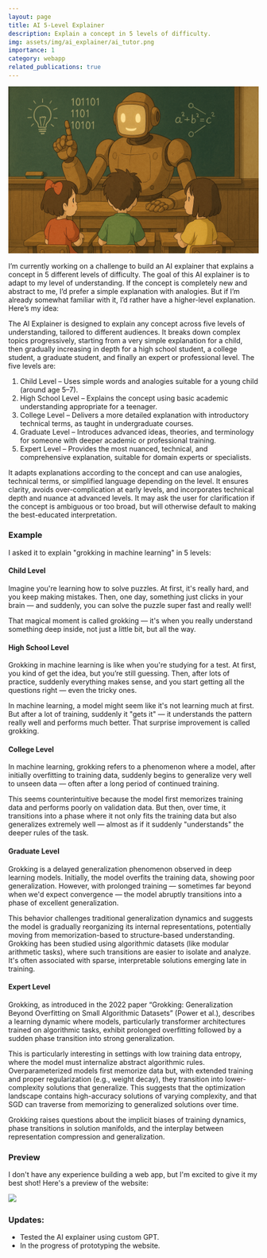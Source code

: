```yaml
---
layout: page
title: AI 5-Level Explainer
description: Explain a concept in 5 levels of difficulty.
img: assets/img/ai_explainer/ai_tutor.png
importance: 1
category: webapp
related_publications: true
---
```


<img src="https://raw.githubusercontent.com/shelvia-w/shelvia-w.github.io/refs/heads/master/assets/img/ai_explainer/ai_tutor_cover.png" width='820px'>

I’m currently working on a challenge to build an AI explainer that explains a concept in 5 different levels of difficulty. The goal of this AI explainer is to adapt to my level of understanding. If the concept is completely new and abstract to me, I’d prefer a simple explanation with analogies. But if I’m already somewhat familiar with it, I’d rather have a higher-level explanation. Here’s my idea:

The AI Explainer is designed to explain any concept across five levels of understanding, tailored to different audiences. It breaks down complex topics progressively, starting from a very simple explanation for a child, then gradually increasing in depth for a high school student, a college student, a graduate student, and finally an expert or professional level. The five levels are:

1. Child Level – Uses simple words and analogies suitable for a young child (around age 5–7).
2. High School Level – Explains the concept using basic academic understanding appropriate for a teenager.
3. College Level – Delivers a more detailed explanation with introductory technical terms, as taught in undergraduate courses.
4. Graduate Level – Introduces advanced ideas, theories, and terminology for someone with deeper academic or professional training.
5. Expert Level – Provides the most nuanced, technical, and comprehensive explanation, suitable for domain experts or specialists.

It adapts explanations according to the concept and can use analogies, technical terms, or simplified language depending on the level. It ensures clarity, avoids over-complication at early levels, and incorporates technical depth and nuance at advanced levels. It may ask the user for clarification if the concept is ambiguous or too broad, but will otherwise default to making the best-educated interpretation.

### Example

I asked it to explain "grokking in machine learning" in 5 levels:

#### Child Level

Imagine you're learning how to solve puzzles. At first, it's really hard, and you keep making mistakes. Then, one day, something just clicks in your brain — and suddenly, you can solve the puzzle super fast and really well!

That magical moment is called grokking — it's when you really understand something deep inside, not just a little bit, but all the way.

#### High School Level

Grokking in machine learning is like when you're studying for a test. At first, you kind of get the idea, but you’re still guessing. Then, after lots of practice, suddenly everything makes sense, and you start getting all the questions right — even the tricky ones.

In machine learning, a model might seem like it's not learning much at first. But after a lot of training, suddenly it "gets it" — it understands the pattern really well and performs much better. That surprise improvement is called grokking.

#### College Level

In machine learning, grokking refers to a phenomenon where a model, after initially overfitting to training data, suddenly begins to generalize very well to unseen data — often after a long period of continued training.

This seems counterintuitive because the model first memorizes training data and performs poorly on validation data. But then, over time, it transitions into a phase where it not only fits the training data but also generalizes extremely well — almost as if it suddenly "understands" the deeper rules of the task.

#### Graduate Level

Grokking is a delayed generalization phenomenon observed in deep learning models. Initially, the model overfits the training data, showing poor generalization. However, with prolonged training — sometimes far beyond when we'd expect convergence — the model abruptly transitions into a phase of excellent generalization.

This behavior challenges traditional generalization dynamics and suggests the model is gradually reorganizing its internal representations, potentially moving from memorization-based to structure-based understanding. Grokking has been studied using algorithmic datasets (like modular arithmetic tasks), where such transitions are easier to isolate and analyze. It's often associated with sparse, interpretable solutions emerging late in training.  

#### Expert Level

Grokking, as introduced in the 2022 paper “Grokking: Generalization Beyond Overfitting on Small Algorithmic Datasets” (Power et al.), describes a learning dynamic where models, particularly transformer architectures trained on algorithmic tasks, exhibit prolonged overfitting followed by a sudden phase transition into strong generalization.

This is particularly interesting in settings with low training data entropy, where the model must internalize abstract algorithmic rules. Overparameterized models first memorize data but, with extended training and proper regularization (e.g., weight decay), they transition into lower-complexity solutions that generalize. This suggests that the optimization landscape contains high-accuracy solutions of varying complexity, and that SGD can traverse from memorizing to generalized solutions over time.

Grokking raises questions about the implicit biases of training dynamics, phase transitions in solution manifolds, and the interplay between representation compression and generalization.

### Preview
I don't have any experience building a web app, but I'm excited to give it my best shot! Here's a preview of the website:

<img src="https://raw.githubusercontent.com/shelvia-w/shelvia-w.github.io/refs/heads/master/assets/img/ai_explainer/web.png" width='820px'>

### Updates:
- Tested the AI explainer using custom GPT.
- In the progress of prototyping the website.

